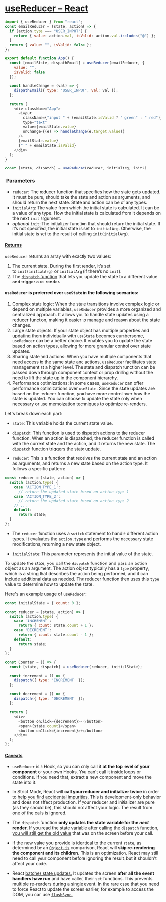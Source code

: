 
# [useReducer – React](https://react.dev/reference/react/useReducer)

```js
import { useReducer } from "react";
const emailReducer = (state, action) => {
  if (action.type === "USER_INPUT") {
    return { value: action.val, isValid: action.val.includes("@") };
  }
  return { value: "", isValid: false };
};

export default function App() {
  const [emailState, dispathEmail] = useReducer(emailReducer, {
    value: "",
    isValid: false
  });

  const handleChange = (val) => {
    dispathEmail({ type: "USER_INPUT", val: val });
  };

  return (
    <div className="App">
      <input
        className={"input " + (emailState.isValid ? " green" : " red")}
        type="text"
        value={emailState.value}
        onChange={(e) => handleChange(e.target.value)}
      />
      {emailState.value}
      {" " + emailState.isValid}
    </div>
  );
}
```


```js
const [state, dispatch] = useReducer(reducer, initialArg, init?)
```

###  [Parameters](https://react.dev/reference/react/useReducer#parameters "Link for Parameters")

- `reducer`: The reducer function that specifies how the state gets updated. It must be pure, should take the state and action as arguments, and should return the next state. State and action can be of any types.
- `initialArg`: The value from which the initial state is calculated. It can be a value of any type. How the initial state is calculated from it depends on the next `init` argument.
- *optional* `init`: The initializer function that should return the initial state. If it’s not specified, the initial state is set to `initialArg`. Otherwise, the initial state is set to the result of calling `init(initialArg)`.

#### [Returns](https://react.dev/reference/react/useReducer#returns "Link for Returns")

`useReducer` returns an array with exactly two values:

1. The current state. During the first render, it’s set to `init(initialArg)` or `initialArg` (if there’s no `init`).
2. The [`dispatch` function](https://react.dev/reference/react/useReducer#dispatch) that lets you update the state to a different value and trigger a re-render.

#### `useReducer` is preferred over `useState` in the following scenarios:

1. Complex state logic: When the state transitions involve complex logic or depend on multiple variables, `useReducer` provides a more organized and centralized approach. It allows you to handle state updates using a reducer function, making it easier to manage and reason about the state changes. 
2. Large state objects: If your state object has multiple properties and updating them individually with `useState` becomes cumbersome, `useReducer` can be a better choice. It enables you to update the state based on action types, allowing for more granular control over state updates.
3. Sharing state and actions: When you have multiple components that need access to the same state and actions, `useReducer` facilitates state management at a higher level. The state and dispatch function can be passed down through component context or prop drilling without the need to lift the state up in the component hierarchy.
4. Performance optimizations: In some cases, `useReducer` can offer performance optimizations over `useState`. Since the state updates are based on the reducer function, you have more control over how the state is updated. You can choose to update the state only when necessary or use memoization techniques to optimize re-renders.

Let's break down each part:

- `state`: This variable holds the current state value.
    
- `dispatch`: This function is used to dispatch actions to the reducer function. When an action is dispatched, the reducer function is called with the current state and the action, and it returns the new state. The `dispatch` function triggers the state update.
    
- `reducer`: This is a function that receives the current state and an action as arguments, and returns a new state based on the action type. It follows a specific pattern:

```js
const reducer = (state, action) => {
  switch (action.type) {
    case 'ACTION_TYPE_1':
      // return the updated state based on action type 1
    case 'ACTION_TYPE_2':
      // return the updated state based on action type 2
    // ...
    default:
      return state;
  }
};
```
- The `reducer` function uses a `switch` statement to handle different action types. It evaluates the `action.type` and performs the necessary state modifications, returning a new state object.
    
- `initialState`: This parameter represents the initial value of the state.

To update the state, you call the `dispatch` function and pass an action object as an argument. The action object typically has a `type` property, which is a string that describes the action being performed, and it can include additional data as needed. The reducer function then uses this `type` value to determine how to update the state.

Here's an example usage of `useReducer`:
```js
const initialState = { count: 0 };

const reducer = (state, action) => {
  switch (action.type) {
    case 'INCREMENT':
      return { count: state.count + 1 };
    case 'DECREMENT':
      return { count: state.count - 1 };
    default:
      return state;
  }
};

const Counter = () => {
  const [state, dispatch] = useReducer(reducer, initialState);

  const increment = () => {
    dispatch({ type: 'INCREMENT' });
  };

  const decrement = () => {
    dispatch({ type: 'DECREMENT' });
  };

  return (
    <div>
      <button onClick={decrement}>-</button>
      <span>{state.count}</span>
      <button onClick={increment}>+</button>
    </div>
  );
};

```

#### [Caveats](https://react.dev/reference/react/useReducer#setstate-caveats "Link for Caveats")

- `useReducer` is a Hook, so you can only call it **at the top level of your component** or your own Hooks. You can’t call it inside loops or conditions. If you need that, extract a new component and move the state into it.
    
- In Strict Mode, React will **call your reducer and initializer twice** in order to [help you find accidental impurities.](https://react.dev/reference/react/useReducer#my-reducer-or-initializer-function-runs-twice) This is development-only behavior and does not affect production. If your reducer and initializer are pure (as they should be), this should not affect your logic. The result from one of the calls is ignored.
    
- The `dispatch` function **only updates the state variable for the _next_ render**. If you read the state variable after calling the `dispatch` function, [you will still get the old value](https://react.dev/reference/react/useReducer#ive-dispatched-an-action-but-logging-gives-me-the-old-state-value) that was on the screen before your call.
    
- If the new value you provide is identical to the current `state`, as determined by an [`Object.is`](https://developer.mozilla.org/en-US/docs/Web/JavaScript/Reference/Global_Objects/Object/is) comparison, React will **skip re-rendering the component and its children.** This is an optimization. React may still need to call your component before ignoring the result, but it shouldn’t affect your code.
    
- React [batches state updates.](https://react.dev/learn/queueing-a-series-of-state-updates) It updates the screen **after all the event handlers have run** and have called their `set` functions. This prevents multiple re-renders during a single event. In the rare case that you need to force React to update the screen earlier, for example to access the DOM, you can use [`flushSync`.](https://react.dev/reference/react-dom/flushSync)